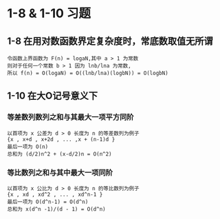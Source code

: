# 1-8 & 1-10 习题

## 1-8 在用对数函数界定复杂度时，常底数取值无所谓

```
令函数上界函数为 F(n) = logaN,其中 a > 1 为常数
则对于任何一个常数 b > 1 因为 lnb/lna 为常数,
所以 f(n) = O(logaN) = O((lnb/lna)(logbN)) = O(logbN)
```

## 1-10 在大O记号意义下

### 等差数列数列之和与其最大一项平方同阶

```
以首项为 x 公差为 d > 0 长度为 n 的等差数列为例子
{x , x+d , x+2d , ... ,x + (n-1)d }
最后一项为 O(n)
总和为 (d/2)n^2 + (x-d/2)n = O(n^2)
```

### 等比数列之和与其中最大一项同阶

```
以首项为 x 公比为 d > 0 长度为 n 的等比数列为例子
{x , xd , xd^2 , ... , xd^n-1 }
最后一项为 O(d^n-1) = O(d^n)
总和为 x(d^n -1)/(d - 1) = O(d^n)
```


